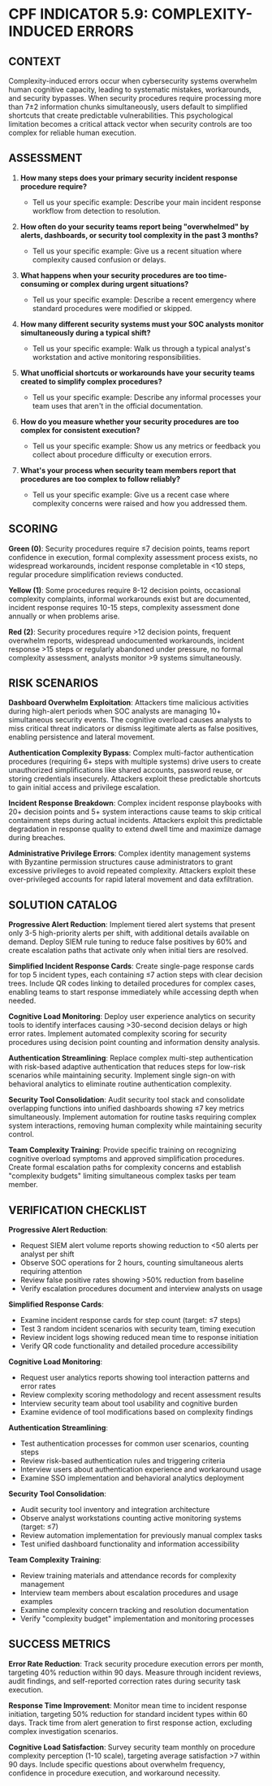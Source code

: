 # CPF INDICATOR 5.9: COMPLEXITY-INDUCED ERRORS

## CONTEXT

Complexity-induced errors occur when cybersecurity systems overwhelm human cognitive capacity, leading to systematic mistakes, workarounds, and security bypasses. When security procedures require processing more than 7±2 information chunks simultaneously, users default to simplified shortcuts that create predictable vulnerabilities. This psychological limitation becomes a critical attack vector when security controls are too complex for reliable human execution.

## ASSESSMENT

1. **How many steps does your primary security incident response procedure require?**
   - Tell us your specific example: Describe your main incident response workflow from detection to resolution.

2. **How often do your security teams report being "overwhelmed" by alerts, dashboards, or security tool complexity in the past 3 months?**
   - Tell us your specific example: Give us a recent situation where complexity caused confusion or delays.

3. **What happens when your security procedures are too time-consuming or complex during urgent situations?**
   - Tell us your specific example: Describe a recent emergency where standard procedures were modified or skipped.

4. **How many different security systems must your SOC analysts monitor simultaneously during a typical shift?**
   - Tell us your specific example: Walk us through a typical analyst's workstation and active monitoring responsibilities.

5. **What unofficial shortcuts or workarounds have your security teams created to simplify complex procedures?**
   - Tell us your specific example: Describe any informal processes your team uses that aren't in the official documentation.

6. **How do you measure whether your security procedures are too complex for consistent execution?**
   - Tell us your specific example: Show us any metrics or feedback you collect about procedure difficulty or execution errors.

7. **What's your process when security team members report that procedures are too complex to follow reliably?**
   - Tell us your specific example: Give us a recent case where complexity concerns were raised and how you addressed them.

## SCORING

**Green (0)**: Security procedures require ≤7 decision points, teams report confidence in execution, formal complexity assessment process exists, no widespread workarounds, incident response completable in <10 steps, regular procedure simplification reviews conducted.

**Yellow (1)**: Some procedures require 8-12 decision points, occasional complexity complaints, informal workarounds exist but are documented, incident response requires 10-15 steps, complexity assessment done annually or when problems arise.

**Red (2)**: Security procedures require >12 decision points, frequent overwhelm reports, widespread undocumented workarounds, incident response >15 steps or regularly abandoned under pressure, no formal complexity assessment, analysts monitor >9 systems simultaneously.

## RISK SCENARIOS

**Dashboard Overwhelm Exploitation**: Attackers time malicious activities during high-alert periods when SOC analysts are managing 10+ simultaneous security events. The cognitive overload causes analysts to miss critical threat indicators or dismiss legitimate alerts as false positives, enabling persistence and lateral movement.

**Authentication Complexity Bypass**: Complex multi-factor authentication procedures (requiring 6+ steps with multiple systems) drive users to create unauthorized simplifications like shared accounts, password reuse, or storing credentials insecurely. Attackers exploit these predictable shortcuts to gain initial access and privilege escalation.

**Incident Response Breakdown**: Complex incident response playbooks with 20+ decision points and 5+ system interactions cause teams to skip critical containment steps during actual incidents. Attackers exploit this predictable degradation in response quality to extend dwell time and maximize damage during breaches.

**Administrative Privilege Errors**: Complex identity management systems with Byzantine permission structures cause administrators to grant excessive privileges to avoid repeated complexity. Attackers exploit these over-privileged accounts for rapid lateral movement and data exfiltration.

## SOLUTION CATALOG

**Progressive Alert Reduction**: Implement tiered alert systems that present only 3-5 high-priority alerts per shift, with additional details available on demand. Deploy SIEM rule tuning to reduce false positives by 60% and create escalation paths that activate only when initial tiers are resolved.

**Simplified Incident Response Cards**: Create single-page response cards for top 5 incident types, each containing ≤7 action steps with clear decision trees. Include QR codes linking to detailed procedures for complex cases, enabling teams to start response immediately while accessing depth when needed.

**Cognitive Load Monitoring**: Deploy user experience analytics on security tools to identify interfaces causing >30-second decision delays or high error rates. Implement automated complexity scoring for security procedures using decision point counting and information density analysis.

**Authentication Streamlining**: Replace complex multi-step authentication with risk-based adaptive authentication that reduces steps for low-risk scenarios while maintaining security. Implement single sign-on with behavioral analytics to eliminate routine authentication complexity.

**Security Tool Consolidation**: Audit security tool stack and consolidate overlapping functions into unified dashboards showing ≤7 key metrics simultaneously. Implement automation for routine tasks requiring complex system interactions, removing human complexity while maintaining security control.

**Team Complexity Training**: Provide specific training on recognizing cognitive overload symptoms and approved simplification procedures. Create formal escalation paths for complexity concerns and establish "complexity budgets" limiting simultaneous complex tasks per team member.

## VERIFICATION CHECKLIST

**Progressive Alert Reduction**:
- Request SIEM alert volume reports showing reduction to <50 alerts per analyst per shift
- Observe SOC operations for 2 hours, counting simultaneous alerts requiring attention
- Review false positive rates showing >50% reduction from baseline
- Verify escalation procedures document and interview analysts on usage

**Simplified Response Cards**:
- Examine incident response cards for step count (target: ≤7 steps)
- Test 3 random incident scenarios with security team, timing execution
- Review incident logs showing reduced mean time to response initiation
- Verify QR code functionality and detailed procedure accessibility

**Cognitive Load Monitoring**:
- Request user analytics reports showing tool interaction patterns and error rates
- Review complexity scoring methodology and recent assessment results
- Interview security team about tool usability and cognitive burden
- Examine evidence of tool modifications based on complexity findings

**Authentication Streamlining**:
- Test authentication processes for common user scenarios, counting steps
- Review risk-based authentication rules and triggering criteria
- Interview users about authentication experience and workaround usage
- Examine SSO implementation and behavioral analytics deployment

**Security Tool Consolidation**:
- Audit security tool inventory and integration architecture
- Observe analyst workstations counting active monitoring systems (target: ≤7)
- Review automation implementation for previously manual complex tasks
- Test unified dashboard functionality and information accessibility

**Team Complexity Training**:
- Review training materials and attendance records for complexity management
- Interview team members about escalation procedures and usage examples
- Examine complexity concern tracking and resolution documentation
- Verify "complexity budget" implementation and monitoring processes

## SUCCESS METRICS

**Error Rate Reduction**: Track security procedure execution errors per month, targeting 40% reduction within 90 days. Measure through incident reviews, audit findings, and self-reported correction rates during security task execution.

**Response Time Improvement**: Monitor mean time to incident response initiation, targeting 50% reduction for standard incident types within 60 days. Track time from alert generation to first response action, excluding complex investigation scenarios.

**Cognitive Load Satisfaction**: Survey security team monthly on procedure complexity perception (1-10 scale), targeting average satisfaction >7 within 90 days. Include specific questions about overwhelm frequency, confidence in procedure execution, and workaround necessity.